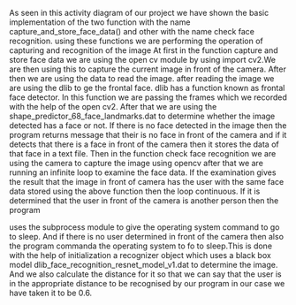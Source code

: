 


As seen in this activity diagram of our project we have shown the basic implementation of the two function with the name capture_and_store_face_data() and other with the name check face recognition. using these functions we are performing the operation of capturing and recognition of the image
At first in the function capture and store face data we are using the open cv module by using import cv2.We are then using this to capture the current image in front of the camera. After then we are using the data to read the image. after reading the image we are using the dlib to ge the frontal face. dlib has a function known as frontal face detector. In this function we are passing the frames which we recorded with the help of the open cv2.
After that we are using the shape_predictor_68_face_landmarks.dat to determine whether the image detected has a face or not. If there is no face detected in the image then the program returns message that their is no face in front of the camera and if it detects that there is a face in front of the camera then it stores the data of that face in a text file.
Then in the function check face recognition we are using the camera to capture the image using opencv after that we are running an infinite loop to examine the face data. If the examination gives the result that the image in front of camera has the user with the same face data stored using the above function then the
loop continuous. If it is determined that the user in front of the camera is another person then the program
 
uses the subprocess module to give the operating system command to go to sleep. And if there is no user determined in front of the camera then also the program commanda the operating system to fo to sleep.This is done with the help of initialization a recognizer object which uses a black box model dlib_face_recognition_resnet_model_v1.dat to determine the image. And we also calculate the distance for it so that we can say that the user is in the appropriate distance to be recognised by our program in our case we have taken it to be 0.6.
